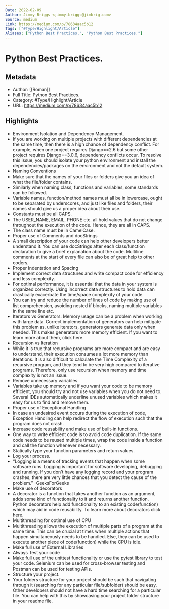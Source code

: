 ```yaml
---
Date: 2022-02-09
Author: Jimmy Briggs <jimmy.briggs@jimbrig.com>
Source: medium
Link: https://medium.com/p/78634aac5b12
Tags: ["#Type/Highlight/Article"]
Aliases: ["Python Best Practices.", "Python Best Practices."]
---
```

# Python Best Practices.

## Metadata
- Author: [[Roman]]
- Full Title: Python Best Practices.
- Category: #Type/Highlight/Article
- URL: https://medium.com/p/78634aac5b12

## Highlights
- Environment Isolation and Dependency Management.
- If you are working on multiple projects with different dependencies at the same time, then there is a high chance of dependency conflict. For example, when one project requires Django==2.6 but some other project requires Django==3.0.6, dependency conflicts occur. To resolve this issue, you should isolate your python environment and install the dependencies/packages on the environment and not the default system.
- Naming Conventions
- Make sure that the names of your files or folders give you an idea of what the file/folder contains.
- Similarly when naming class, functions and variables, some standards can be followed.
- Variable names, function/method names must all be in lowercase, ought to be separated by underscores, and just like files and folders, their names should give us a proper idea about their use.
- Constants must be all CAPS.
- The USER_NAME, EMAIL, PHONE etc. all hold values that do not change throughout the execution of the code. Hence, they are all in CAPS.
- The class name must be in CamelCase.
- Proper use of Comments and docStrings
- A small description of your code can help other developers better understand it. You can use docStrings after each class/function declaration to give a brief explanation about the code. Multiline comments at the start of every file can also be of great help to other coders.
- Proper Indentation and Spacing
- Implement correct data structures and write compact code for efficiency and less complexity.
- For optimal performance, it is essential that the data in your system is organized correctly. Using incorrect data structures to hold data can drastically exacerbate the time/space complexity of your code.
- You can try and reduce the number of lines of code by making use of list comprehension, avoiding nested if blocks, naming multiple variables in the same line etc.
- Iterators vs Generators: Memory usage can be a problem when working with large data. Correct implementation of generators can help mitigate this problem as, unlike iterators, generators generate data only when needed. This makes generators more memory efficient. If you want to learn more about them, click here.
- Recursion vs Iteration
- While it is true that recursive programs are more compact and are easy to understand, their execution consumes a lot more memory than iterations. It is also difficult to calculate the Time Complexity of a recursive program, and they tend to be very high compared to iterative programs. Therefore, only use recursion when memory and time complexity is not an issue.
- Remove unnecessary variables.
- Variables take up memory and if you want your code to be memory efficient, you should try and not use variables when you do not need to. Several IDEs automatically underline unused variables which makes it easy for us to find and remove them.
- Proper use of Exceptional Handling
- In case an undesired event occurs during the execution of code, Exception Handling can help redirect the flow of execution such that the program does not crash.
- Increase code reusability and make use of built-in functions.
- One way to write efficient code is to avoid code duplication. If the same code needs to be reused multiple times, wrap the code inside a function and call the function whenever necessary.
- Statically type your function parameters and return values.
- Log your process.
- “Logging is a means of tracking events that happen when some software runs. Logging is important for software developing, debugging and running. If you don’t have any logging record and your program crashes, there are very little chances that you detect the cause of the problem.” -GeeksForGeeks
- Make use of decorators
- A decorator is a function that takes another function as an argument, adds some kind of functionality to it and returns another function. Python decorators help add functionality to an existing code(function) which may aid in code reusability. To learn more about decorators click here.
- Multithreading for optimal use of CPU
- Multithreading allows the execution of multiple parts of a program at the same time. This can be crucial at times when multiple actions that happen simultaneously needs to be handled. Else, they can be used to execute another piece of code(function) while the CPU is idle.
- Make full use of External Libraries
- Always Test your code
- Make full use of the unittest functionality or use the pytest library to test your code. Selenium can be used for cross-browser testing and Postman can be used for testing APIs.
- Structure your project.
- Your folders structure for your project should be such that navigating through it (searching for any particular file/subfolder) should be easy. Other developers should not have a hard time searching for a particular file. You can help with this by showcasing your project folder structure in your readme file.
